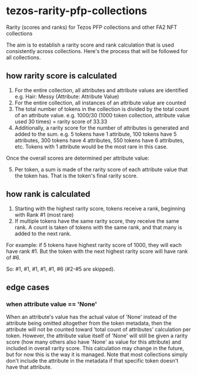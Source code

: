 # tezos-rarity-pfp-collections
Rarity (scores and ranks) for Tezos PFP collections and other FA2 NFT collections

The aim is to establish a rarity score and rank calculation that is used consistently across collections. Here's the process that will be followed for all collections.

## how rarity score is calculated

1. For the entire collection, all attributes and attribute values are identified e.g. Hair: Messy (Attribute: Attribute Value)
2. For the entire collection, all instances of an attribute value are counted
3. The total number of tokens in the collection is divided by the total count of an attribute value. 
   e.g. 1000/30 (1000 token collection, attribute value used 30 times) = rarity score of 33.33
4. Additionally, a rarity score for the number of attributes is generated and added to the sum. e.g. 5 tokens have 1 attribute, 100 tokens have 5 attributes, 300 tokens have 4 attributes, 550 tokens have 6 attributes, etc. Tokens with 1 attribute would be the most rare in this case.

Once the overall scores are determined per attribute value:

5. Per token, a sum is made of the rarity score of each attribute value that the token has. That is the token's final rarity score.

## how rank is calculated
1. Starting with the highest rarity score, tokens receive a rank, beginning with Rank #1 (most rare)
2. If multiple tokens have the same rarity score, they receive the same rank. A count is taken of tokens with the same rank, and that many is added to the next rank.

For example: if 5 tokens have highest rarity score of 1000, they will each have rank #1. But the token with the next highest rarity score will have rank of #6.

So: #1, #1, #1, #1, #1, #6 (#2-#5 are skipped).

## edge cases

### when attribute value == 'None'
When an attribute's value has the actual value of 'None' instead of the attribute being omitted altogether from the token metadata, then the attribute will not be counted toward 'total count of attributes' calculation per token. However, the attribute value itself of 'None' will still be given a rarity score (how many others also have 'None' as value for this attribute) and included in overall rarity score. This calculation may change in the future, but for now this is the way it is managed. Note that most collections simply don't include the attribute in the metadata if that specific token doesn't have that attribute.
